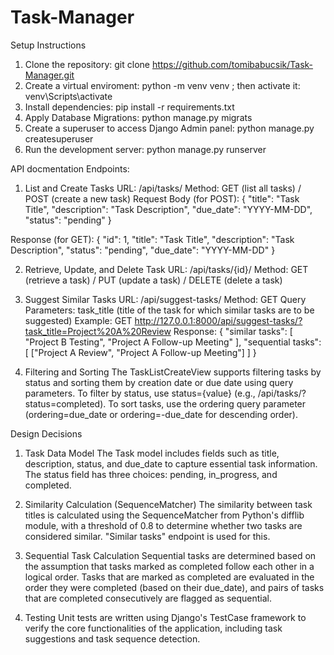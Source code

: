 # Task-Manager

Setup Instructions
1. Clone the repository: git clone https://github.com/tomibabucsik/Task-Manager.git
2. Create a virtual enviroment: python -m venv venv ; then activate it: venv\Scripts\activate
3. Install dependencies: pip install -r requirements.txt
4. Apply Database Migrations: python manage.py migrats
5. Create a superuser to access Django Admin panel: python manage.py createsuperuser
6. Run the development server: python manage.py runserver

API docmentation
Endpoints:

1. List and Create Tasks
URL: /api/tasks/
Method: GET (list all tasks) / POST (create a new task)
Request Body (for POST):
{
    "title": "Task Title",
    "description": "Task Description",
    "due_date": "YYYY-MM-DD",
    "status": "pending"
}

Response (for GET):
{
     "id": 1,
     "title": "Task Title",
     "description": "Task Description",
     "status": "pending",
     "due_date": "YYYY-MM-DD"
}

2. Retrieve, Update, and Delete Task
URL: /api/tasks/{id}/
Method: GET (retrieve a task) / PUT (update a task) / DELETE (delete a task)

3. Suggest Similar Tasks
URL: /api/suggest-tasks/
Method: GET
Query Parameters: task_title (title of the task for which similar tasks are to be suggested)
Example: GET http://127.0.0.1:8000/api/suggest-tasks/?task_title=Project%20A%20Review
Response:
{
    "similar tasks": [
        "Project B Testing",
        "Project A Follow-up Meeting"
    ],
    "sequential tasks": [
        ["Project A Review", "Project A Follow-up Meeting"]
    ]
}

5. Filtering and Sorting
The TaskListCreateView supports filtering tasks by status and sorting them by creation date or due date using query parameters.
To filter by status, use status={value} (e.g., /api/tasks/?status=completed).
To sort tasks, use the ordering query parameter (ordering=due_date or ordering=-due_date for descending order).

Design Decisions
1. Task Data Model
The Task model includes fields such as title, description, status, and due_date to capture essential task information.
The status field has three choices: pending, in_progress, and completed.

2. Similarity Calculation (SequenceMatcher)
The similarity between task titles is calculated using the SequenceMatcher from Python's difflib module, with a threshold of 0.8 to determine whether two tasks are considered similar.
"Similar tasks" endpoint is used for this.

3. Sequential Task Calculation
Sequential tasks are determined based on the assumption that tasks marked as completed follow each other in a logical order.
Tasks that are marked as completed are evaluated in the order they were completed (based on their due_date), and pairs of tasks that are completed consecutively are flagged as sequential.

4. Testing
Unit tests are written using Django's TestCase framework to verify the core functionalities of the application, including task suggestions and task sequence detection.
